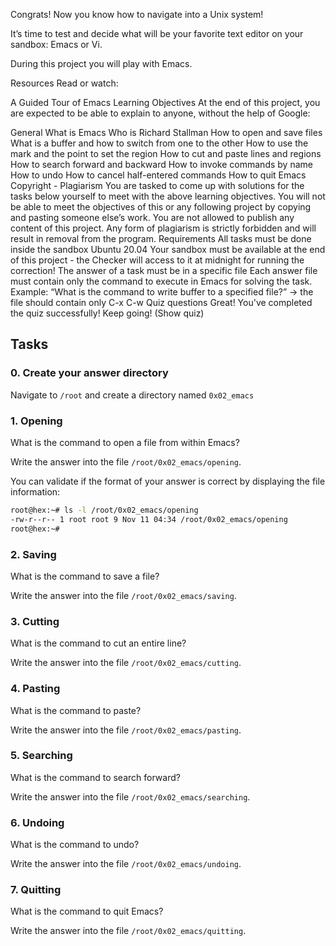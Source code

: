 Congrats!
Now you know how to navigate into a Unix system!

It’s time to test and decide what will be your favorite text editor on your sandbox: Emacs or Vi.

During this project you will play with Emacs.

Resources
Read or watch:

A Guided Tour of Emacs
Learning Objectives
At the end of this project, you are expected to be able to explain to anyone, without the help of Google:

General
What is Emacs
Who is Richard Stallman
How to open and save files
What is a buffer and how to switch from one to the other
How to use the mark and the point to set the region
How to cut and paste lines and regions
How to search forward and backward
How to invoke commands by name
How to undo
How to cancel half-entered commands
How to quit Emacs
Copyright - Plagiarism
You are tasked to come up with solutions for the tasks below yourself to meet with the above learning objectives.
You will not be able to meet the objectives of this or any following project by copying and pasting someone else’s work.
You are not allowed to publish any content of this project.
Any form of plagiarism is strictly forbidden and will result in removal from the program.
Requirements
All tasks must be done inside the sandbox Ubuntu 20.04
Your sandbox must be available at the end of this project - the Checker will access to it at midnight for running the correction!
The answer of a task must be in a specific file
Each answer file must contain only the command to execute in Emacs for solving the task. Example: “What is the command to write buffer to a specified file?” -> the file should contain only C-x C-w
Quiz questions
Great! You've completed the quiz successfully! Keep going! (Show quiz)

## Tasks

### 0. Create your answer directory

Navigate to `/root` and create a directory named `0x02_emacs`

### 1. Opening

What is the command to open a file from within Emacs?

Write the answer into the file `/root/0x02_emacs/opening`.

You can validate if the format of your answer is correct by displaying the file information:

```bash
root@hex:~# ls -l /root/0x02_emacs/opening
-rw-r--r-- 1 root root 9 Nov 11 04:34 /root/0x02_emacs/opening
root@hex:~#
```

### 2. Saving

What is the command to save a file?

Write the answer into the file `/root/0x02_emacs/saving`.


### 3. Cutting

What is the command to cut an entire line?

Write the answer into the file `/root/0x02_emacs/cutting`.


### 4. Pasting

What is the command to paste?

Write the answer into the file `/root/0x02_emacs/pasting`.


### 5. Searching

What is the command to search forward?

Write the answer into the file `/root/0x02_emacs/searching`.


### 6. Undoing

What is the command to undo?

Write the answer into the file `/root/0x02_emacs/undoing`.


### 7. Quitting

What is the command to quit Emacs?

Write the answer into the file `/root/0x02_emacs/quitting`.
